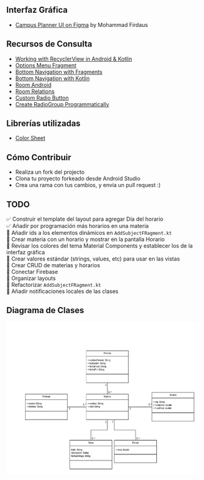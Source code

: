 ## Interfaz Gráfica

* [Campus Planner UI on Figma](https://www.figma.com/file/gARKgly3R3RYlXnSzL0RFS/CampusPlanner?node-id=0%3A1) by Mohammad Firdaus

## Recursos de Consulta

* [Working with RecyclerView in Android & Kotlin](https://medium.com/@hinchman_amanda/working-with-recyclerview-in-android-kotlin-84a62aef94ec)
* [Options Menu Fragment](https://www.youtube.com/watch?v=e-gvzEJf2S4)
* [Bottom Navigation with Fragments](https://www.youtube.com/watch?v=tPV8xA7m-iw&t=32s)
* [Bottom Navigation with Kotlin](https://medium.com/@smarrerof/c%C3%B3mo-usar-la-bottomnavigationview-en-android-usando-kotlin-ae8961aae92e)
* [Room Android](https://developer.android.com/training/data-storage/room)
* [Room Relations](https://medium.com/androiddevelopers/database-relations-with-room-544ab95e4542)
* [Custom Radio Button](https://stackoverflow.com/questions/19163628/adding-custom-radio-buttons-in-android)
* [Create RadioGroup Programmatically](https://stackoverflow.com/questions/19929295/creating-radiogroup-programmatically)

## Librerías utilizadas

* [Color Sheet](https://github.com/msasikanth/ColorSheet)

## Cómo Contribuir

* Realiza un fork del projecto
* Clona tu proyecto forkeado desde Android Studio
* Crea una rama con tus cambios, y envía un pull request :)

## TODO

✅ Construir el template del layout para agregar Día del horario\
✅ Añadir por programación más horarios en una materia  
📌 Añadir ids a los elementos dinámicos en `AddSubjectFRagment.kt`\
📌 Crear materia con un horario y mostrar en la pantalla Horario\
📌 Revisar los colores del tema Material Components y establecer los de la interfaz gráfica\
📌 Crear valores estándar (strings, values, etc) para usar en las vistas\
📌 Crear CRUD de materias y horarios\
📌 Conectar Firebase\
📌 Organizar layouts\
📌 Refactorizar `AddSubjectFRagment.kt`\
📌 Añadir notificaciones locales de las clases

## Diagrama de Clases

<img src="https://raw.githubusercontent.com/israteneda/HorarioEscolar/master/HorarioEscolar.png" width="600" height="400" />
